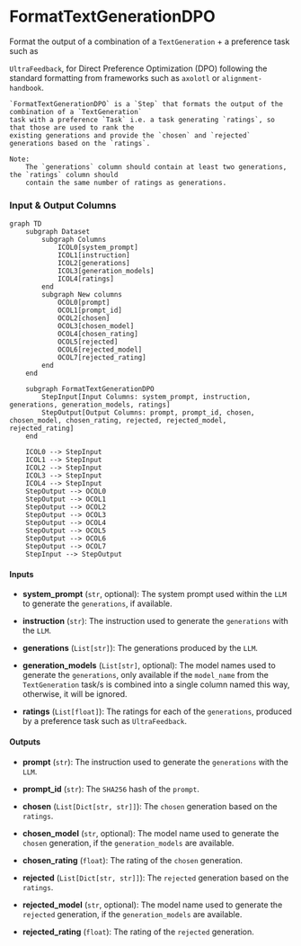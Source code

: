 # FormatTextGenerationDPO


Format the output of a combination of a `TextGeneration` + a preference task such as



`UltraFeedback`, for Direct Preference Optimization (DPO) following the standard formatting
    from frameworks such as `axolotl` or `alignment-handbook`.

    `FormatTextGenerationDPO` is a `Step` that formats the output of the combination of a `TextGeneration`
    task with a preference `Task` i.e. a task generating `ratings`, so that those are used to rank the
    existing generations and provide the `chosen` and `rejected` generations based on the `ratings`.

    Note:
        The `generations` column should contain at least two generations, the `ratings` column should
        contain the same number of ratings as generations.






### Input & Output Columns

``` mermaid
graph TD
	subgraph Dataset
		subgraph Columns
			ICOL0[system_prompt]
			ICOL1[instruction]
			ICOL2[generations]
			ICOL3[generation_models]
			ICOL4[ratings]
		end
		subgraph New columns
			OCOL0[prompt]
			OCOL1[prompt_id]
			OCOL2[chosen]
			OCOL3[chosen_model]
			OCOL4[chosen_rating]
			OCOL5[rejected]
			OCOL6[rejected_model]
			OCOL7[rejected_rating]
		end
	end

	subgraph FormatTextGenerationDPO
		StepInput[Input Columns: system_prompt, instruction, generations, generation_models, ratings]
		StepOutput[Output Columns: prompt, prompt_id, chosen, chosen_model, chosen_rating, rejected, rejected_model, rejected_rating]
	end

	ICOL0 --> StepInput
	ICOL1 --> StepInput
	ICOL2 --> StepInput
	ICOL3 --> StepInput
	ICOL4 --> StepInput
	StepOutput --> OCOL0
	StepOutput --> OCOL1
	StepOutput --> OCOL2
	StepOutput --> OCOL3
	StepOutput --> OCOL4
	StepOutput --> OCOL5
	StepOutput --> OCOL6
	StepOutput --> OCOL7
	StepInput --> StepOutput

```


#### Inputs


- **system_prompt** (`str`, optional): The system prompt used within the `LLM` to generate the  `generations`, if available.

- **instruction** (`str`): The instruction used to generate the `generations` with the `LLM`.

- **generations** (`List[str]`): The generations produced by the `LLM`.

- **generation_models** (`List[str]`, optional): The model names used to generate the `generations`,  only available if the `model_name` from the `TextGeneration` task/s is combined into a single  column named this way, otherwise, it will be ignored.

- **ratings** (`List[float]`): The ratings for each of the `generations`, produced by a preference  task such as `UltraFeedback`.




#### Outputs


- **prompt** (`str`): The instruction used to generate the `generations` with the `LLM`.

- **prompt_id** (`str`): The `SHA256` hash of the `prompt`.

- **chosen** (`List[Dict[str, str]]`): The `chosen` generation based on the `ratings`.

- **chosen_model** (`str`, optional): The model name used to generate the `chosen` generation,  if the `generation_models` are available.

- **chosen_rating** (`float`): The rating of the `chosen` generation.

- **rejected** (`List[Dict[str, str]]`): The `rejected` generation based on the `ratings`.

- **rejected_model** (`str`, optional): The model name used to generate the `rejected` generation,  if the `generation_models` are available.

- **rejected_rating** (`float`): The rating of the `rejected` generation.







